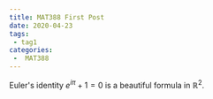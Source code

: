 ```yaml
---
title: MAT388 First Post
date: 2020-04-23
tags:
 - tag1
categories:
 -  MAT388
---
```



Euler's identity $e^{i\pi}+1=0$ is a beautiful formula in $\mathbb{R}^2$.
